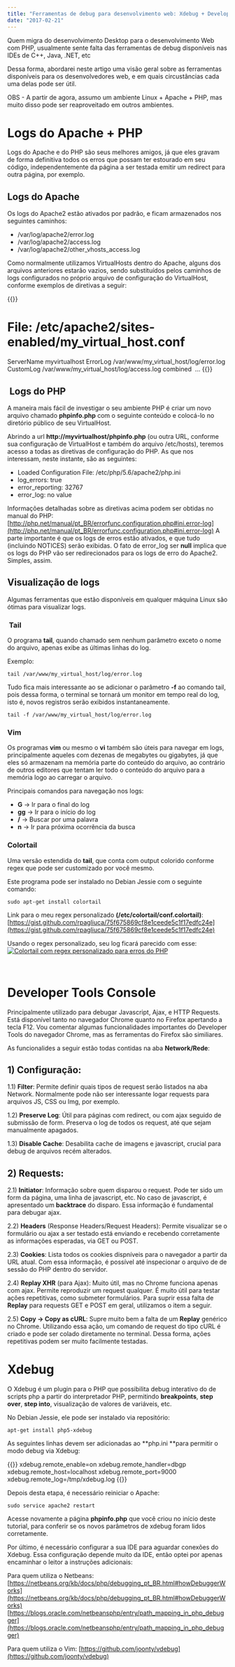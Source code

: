 ```yaml
---
title: "Ferramentas de debug para desenvolvimento web: Xdebug + Developer Tools Console + Curl + Logs"
date: "2017-02-21"
---
```


Quem migra do desenvolvimento Desktop para o desenvolvimento Web com PHP, usualmente sente falta das ferramentas de debug disponíveis nas IDEs de C++, Java, .NET, etc

Dessa forma, abordarei neste artigo uma visão geral sobre as ferramentas disponíveis para os desenvolvedores web, e em quais circustâncias cada uma delas pode ser útil.

OBS - A partir de agora, assumo um ambiente Linux + Apache + PHP, mas muito disso pode ser reaproveitado em outros ambientes.

# Logs do Apache + PHP

Logs do Apache e do PHP são seus melhores amigos, já que eles gravam de forma definitiva todos os erros que possam ter estourado em seu código, independentemente da página a ser testada emitir um redirect para outra página, por exemplo.

## Logs do Apache

Os logs do Apache2 estão ativados por padrão, e ficam armazenados nos seguintes caminhos:

* /var/log/apache2/error.log
* /var/log/apache2/access.log
* /var/log/apache2/other_vhosts_access.log

Como normalmente utilizamos VirtualHosts dentro do Apache, alguns dos arquivos anteriores estarão vazios, sendo substituídos pelos caminhos de logs configurados no próprio arquivo de configuração do VirtualHost, conforme exemplos de diretivas a seguir:

{{<highlight apache>}}
# File: /etc/apache2/sites-enabled/my_virtual_host.conf
ServerName myvirtualhost
ErrorLog /var/www/my_virtual_host/log/error.log
CustomLog /var/www/my_virtual_host/log/access.log combined
 ...
{{</highlight>}}

##  Logs do PHP

A maneira mais fácil de investigar o seu ambiente PHP é criar um novo arquivo chamado **phpinfo.php** com o seguinte conteúdo e colocá-lo no diretório público de seu VirtualHost.

Abrindo a url **http://myvirtualhost/phpinfo.php** (ou outra URL, conforme sua configuração de VirtualHost e também do arquivo /etc/hosts), teremos acesso a todas as diretivas de configuração do PHP. As que nos interessam, neste instante, são as seguintes:

* Loaded Configuration File: /etc/php/5.6/apache2/php.ini
* log_errors: true
* error_reporting: 32767
* error_log: no value

Informações detalhadas sobre as diretivas acima podem ser obtidas no manual do PHP: [http://php.net/manual/pt_BR/errorfunc.configuration.php#ini.error-log](http://php.net/manual/pt_BR/errorfunc.configuration.php#ini.error-log) A parte importante é que os logs de erros estão ativados, e que tudo (incluindo NOTICES) serão exibidas. O fato de error_log ser **null** implica que os logs do PHP vão ser redirecionados para os logs de erro do Apache2. Simples, assim.

## Visualização de logs

Algumas ferramentas que estão disponíveis em qualquer máquina Linux são ótimas para visualizar logs.

###  Tail

O programa **tail**, quando chamado sem nenhum parâmetro exceto o nome do arquivo, apenas exibe as últimas linhas do log.

Exemplo:

`tail /var/www/my_virtual_host/log/error.log`

Tudo fica mais interessante ao se adicionar o parâmetro **-f** ao comando tail, pois dessa forma, o terminal se tornará um monitor em tempo real do log, isto é, novos registros serão exibidos instantaneamente.

`tail -f /var/www/my_virtual_host/log/error.log`

### Vim

Os programas **vim** ou mesmo o **vi** também são úteis para navegar em logs, principalmente aqueles com dezenas de megabytes ou gigabytes, já que eles só armazenam na memória parte do conteúdo do arquivo, ao contrário de outros editores que tentam ler todo o conteúdo do arquivo para a memória logo ao carregar o arquivo.

Principais comandos para navegação nos logs:

* **G** -> Ir para o final do log
* **gg** -> Ir para o início do log
* **/** -> Buscar por uma palavra
* **n** -> Ir para próxima ocorrência da busca

### Colortail

Uma versão estendida do **tail**, que conta com output colorido conforme regex que pode ser customizado por você mesmo.

Este programa pode ser instalado no Debian Jessie com o seguinte comando:

`sudo apt-get install colortail`

Link para o meu regex personalizado **(/etc/colortail/conf.colortail)**: [https://gist.github.com/rpagliuca/75f675869cf8e1ceede5c1f17edfc24e](https://gist.github.com/rpagliuca/75f675869cf8e1ceede5c1f17edfc24e)

Usando o regex personalizado, seu log ficará parecido com esse: [![](http://rs.anoluz.net/wp-content/uploads/2017/02/Screenshot-from-2017-02-24-081510-1024x291.png "Colortail com regex personalizado para erros do PHP")](http://rs.anoluz.net/wp-content/uploads/2017/02/Screenshot-from-2017-02-24-081510.png)

 

# Developer Tools Console

Principalmente utilizado para debugar Javascript, Ajax, e HTTP Requests. Está disponível tanto no navegador Chrome quanto no Firefox apertando a tecla F12. Vou comentar algumas funcionalidades importantes do Developer Tools do navegador Chrome, mas as ferramentas do Firefox são similiares.

As funcionalides a seguir estão todas contidas na aba **Network/Rede**:

## 1) Configuração:

1.1) **Filter**: Permite definir quais tipos de request serão listados na aba Network. Normalmente pode não ser interessante logar requests para arquivos JS, CSS ou Img, por exemplo.

1.2) **Preserve Log**: Útil para páginas com redirect, ou com ajax seguido de submissão de form. Preserva o log de todos os request, até que sejam manualmente apagados.

1.3) **Disable Cache**: Desabilita cache de imagens e javascript, crucial para debug de arquivos recém alterados.

## 2) Requests:

2.1) **Initiator**: Informação sobre quem disparou o request. Pode ter sido um form da página, uma linha de javascript, etc. No caso de javascript, é apresentado um **backtrace** do disparo. Essa informação é fundamental para debugar ajax.

2.2) **Headers** (Response Headers/Request Headers): Permite visualizar se o formulário ou ajax a ser testado está enviando e recebendo corretamente as informações esperadas, via GET ou POST.

2.3) **Cookies**: Lista todos os cookies dispníveis para o navegador a partir da URL atual. Com essa informação, é possível até inspecionar o arquivo de de sessão do PHP dentro do servidor.

2.4) **Replay XHR** (para Ajax): Muito útil, mas no Chrome funciona apenas com ajax. Permite reproduzir um request qualquer. É muito útil para testar ações repetitivas, como submeter formulários. Para suprir essa falta de **Replay** para requests GET e POST em geral, utilizamos o item a seguir.

2.5) **Copy -> Copy as cURL**: Supre muito bem a falta de um **Replay** genérico no Chrome. Utilizando essa ação, um comando de request do tipo cURL é criado e pode ser colado diretamente no terminal. Dessa forma, ações repetitivas podem ser muito facilmente testadas.

# Xdebug

O Xdebug é um plugin para o PHP que possibilita debug interativo do de scripts php a partir do interpretador PHP, permitindo **breakpoints**, **step over**, **step into**, visualização de valores de variáveis, etc.

No Debian Jessie, ele pode ser instalado via repositório:

`apt-get install php5-xdebug`

As seguintes linhas devem ser adicionadas ao **php.ini **para permitir o modo debug via Xdebug:

{{<highlight ini>}}
xdebug.remote_enable=on
xdebug.remote_handler=dbgp
xdebug.remote_host=localhost
xdebug.remote_port=9000
xdebug.remote_log=/tmp/xdebug.log
{{</highlight>}}

Depois desta etapa, é necessário reiniciar o Apache:

`sudo service apache2 restart`

Acesse novamente a página **phpinfo.php** que você criou no início deste tutorial, para conferir se os novos parâmetros de xdebug foram lidos corretamente.

Por último, é necessário configurar a sua IDE para aguardar conexões do Xdebug. Essa configuração depende muito da IDE, então optei por apenas encaminhar o leitor a instruções adicionais:

Para quem utiliza o Netbeans: [https://netbeans.org/kb/docs/php/debugging_pt_BR.html#howDebuggerWorks](https://netbeans.org/kb/docs/php/debugging_pt_BR.html#howDebuggerWorks) [https://blogs.oracle.com/netbeansphp/entry/path_mapping_in_php_debugger](https://blogs.oracle.com/netbeansphp/entry/path_mapping_in_php_debugger)

Para quem utiliza o Vim: [https://github.com/joonty/vdebug](https://github.com/joonty/vdebug)
